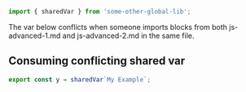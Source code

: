 ```js
import { sharedVar } from 'some-other-global-lib';
```

The var below conflicts when someone imports blocks from both js-advanced-1.md and js-advanced-2.md in
the same file.

## Consuming conflicting shared var

```js
export const y = sharedVar`My Example`;
```
